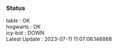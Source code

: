 ### Status


table : OK  
hogwarts : OK  
icy-bot : DOWN  
Latest Update : 2023-07-11 11:07:06.146868
